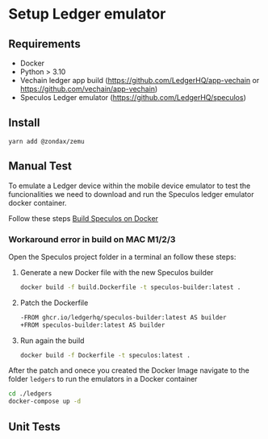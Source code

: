 # Setup Ledger emulator

## Requirements

- Docker
- Python > 3.10
- Vechain ledger app build (<https://github.com/LedgerHQ/app-vechain> or <https://github.com/vechain/app-vechain>)
- Speculos Ledger emulator (<https://github.com/LedgerHQ/speculos>)

## Install

`yarn add @zondax/zemu`

## Manual Test

To emulate a Ledger device within the mobile device emulator to test the funcionalities we need to download and run the Speculos ledger emulator docker container.

Follow these steps [Build Speculos on Docker](https://speculos.ledger.com/user/macm1.html#how-to-build-the-docker-image)

### Workaround error in build on MAC M1/2/3

Open the Speculos project folder in a terminal an follow these steps:

1. Generate a new Docker file with the new Speculos builder

    ```bash
    docker build -f build.Dockerfile -t speculos-builder:latest .
    ```

2. Patch the Dockerfile

    ```bash
    -FROM ghcr.io/ledgerhq/speculos-builder:latest AS builder
    +FROM speculos-builder:latest AS builder
    ```

3. Run again the build

    ```bash
    docker build -f Dockerfile -t speculos:latest .
    ```

After the patch and onece you created the Docker Image navigate to the folder `ledgers` to run the emulators in a Docker container

```bash
cd ./ledgers
docker-compose up -d
```

## Unit Tests
